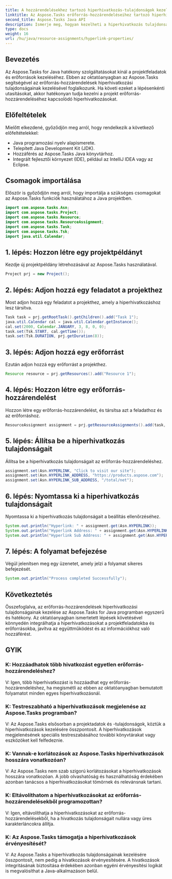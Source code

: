 ```yaml
---
title: A hozzárendelésekhez tartozó hiperhivatkozás-tulajdonságok kezelése az Aspose.Tasks alkalmazásban
linktitle: Az Aspose.Tasks erőforrás-hozzárendeléseihez tartozó hiperhivatkozás-tulajdonságok kezelése
second_title: Aspose.Tasks Java API
description: Ismerje meg, hogyan kezelheti a hiperhivatkozás tulajdonságait erőforrás-hozzárendelésekhez az Aspose.Tasks for Java programban. Növelje az együttműködést és a hozzáférhetőséget a projektmenedzsmentben.
type: docs
weight: 16
url: /hu/java/resource-assignments/hyperlink-properties/
---
```

## Bevezetés
Az Aspose.Tasks for Java hatékony szolgáltatásokat kínál a projektfeladatok és erőforrások kezeléséhez. Ebben az oktatóanyagban az Aspose.Tasks segítségével az erőforrás-hozzárendelések hiperhivatkozási tulajdonságainak kezelésével foglalkozunk. Ha követi ezeket a lépésenkénti utasításokat, akkor hatékonyan tudja kezelni a projekt erőforrás-hozzárendeléséhez kapcsolódó hiperhivatkozásokat.
## Előfeltételek
Mielőtt elkezdené, győződjön meg arról, hogy rendelkezik a következő előfeltételekkel:
- Java programozási nyelv alapismerete.
- Telepített Java Development Kit (JDK).
- Hozzáférés az Aspose.Tasks Java könyvtárhoz.
- Integrált fejlesztői környezet (IDE), például az IntelliJ IDEA vagy az Eclipse.

## Csomagok importálása
Először is győződjön meg arról, hogy importálja a szükséges csomagokat az Aspose.Tasks funkciók használatához a Java projektben.
```java
import com.aspose.tasks.Asn;
import com.aspose.tasks.Project;
import com.aspose.tasks.Resource;
import com.aspose.tasks.ResourceAssignment;
import com.aspose.tasks.Task;
import com.aspose.tasks.Tsk;
import java.util.Calendar;
```
## 1. lépés: Hozzon létre egy projektpéldányt
Kezdje új projektpéldány létrehozásával az Aspose.Tasks használatával.
```java
Project prj = new Project();
```
## 2. lépés: Adjon hozzá egy feladatot a projekthez
Most adjon hozzá egy feladatot a projekthez, amely a hiperhivatkozáshoz lesz társítva.
```java
Task task = prj.getRootTask().getChildren().add("Task 1");
java.util.Calendar cal = java.util.Calendar.getInstance();
cal.set(2000, Calendar.JANUARY, 3, 8, 0, 0);
task.set(Tsk.START, cal.getTime());
task.set(Tsk.DURATION, prj.getDuration(8));
```
## 3. lépés: Adjon hozzá egy erőforrást
Ezután adjon hozzá egy erőforrást a projekthez.
```java
Resource resource = prj.getResources().add("Resource 1");
```
## 4. lépés: Hozzon létre egy erőforrás-hozzárendelést
Hozzon létre egy erőforrás-hozzárendelést, és társítsa azt a feladathoz és az erőforráshoz.
```java
ResourceAssignment assignment = prj.getResourceAssignments().add(task, resource);
```
## 5. lépés: Állítsa be a hiperhivatkozás tulajdonságait
Állítsa be a hiperhivatkozás tulajdonságait az erőforrás-hozzárendeléshez.
```java
assignment.set(Asn.HYPERLINK, "Click to visit our site");
assignment.set(Asn.HYPERLINK_ADDRESS, "https://products.aspose.com");
assignment.set(Asn.HYPERLINK_SUB_ADDRESS, "/total/net");
```
## 6. lépés: Nyomtassa ki a hiperhivatkozás tulajdonságait
Nyomtassa ki a hiperhivatkozás tulajdonságait a beállítás ellenőrzéséhez.
```java
System.out.println("Hyperlink: " + assignment.get(Asn.HYPERLINK));
System.out.println("Hyperlink Address: " + assignment.get(Asn.HYPERLINK_ADDRESS));
System.out.println("Hyperlink Sub Address: " + assignment.get(Asn.HYPERLINK_SUB_ADDRESS));
```
## 7. lépés: A folyamat befejezése
Végül jelenítsen meg egy üzenetet, amely jelzi a folyamat sikeres befejezését.
```java
System.out.println("Process completed Successfully");
```

## Következtetés
Összefoglalva, az erőforrás-hozzárendelések hiperhivatkozási tulajdonságainak kezelése az Aspose.Tasks for Java programban egyszerű és hatékony. Az oktatóanyagban ismertetett lépések követésével könnyedén integrálhatja a hiperhivatkozásokat a projektfeladatokba és erőforrásokba, javítva az együttműködést és az információkhoz való hozzáférést.
## GYIK
### K: Hozzáadhatok több hivatkozást egyetlen erőforrás-hozzárendeléshez?
V: Igen, több hiperhivatkozást is hozzáadhat egy erőforrás-hozzárendeléshez, ha megismétli az ebben az oktatóanyagban bemutatott folyamatot minden egyes hiperhivatkozásnál.
### K: Testreszabható a hiperhivatkozások megjelenése az Aspose.Tasks programban?
V: Az Aspose.Tasks elsősorban a projektadatok és -tulajdonságok, köztük a hiperhivatkozások kezelésére összpontosít. A hiperhivatkozások megjelenésének speciális testreszabásához további könyvtárakat vagy eszközöket kell felfedeznie.
### K: Vannak-e korlátozások az Aspose.Tasks hiperhivatkozások hosszára vonatkozóan?
V: Az Aspose.Tasks nem szab szigorú korlátozásokat a hiperhivatkozások hosszára vonatkozóan. A jobb olvashatóság és használhatóság érdekében azonban tanácsos a hiperhivatkozásokat tömörnek és relevánsnak tartani.
### K: Eltávolíthatom a hiperhivatkozásokat az erőforrás-hozzárendelésekből programozottan?
V: Igen, eltávolíthatja a hiperhivatkozásokat az erőforrás-hozzárendelésekből, ha a hivatkozás tulajdonságait nullára vagy üres karakterláncokra állítja.
### K: Az Aspose.Tasks támogatja a hiperhivatkozások érvényesítését?
V: Az Aspose.Tasks a hiperhivatkozás tulajdonságainak kezelésére összpontosít, nem pedig a hivatkozások érvényesítésére. A hivatkozások integritásának biztosítása érdekében azonban egyéni érvényesítési logikát is megvalósíthat a Java-alkalmazáson belül.